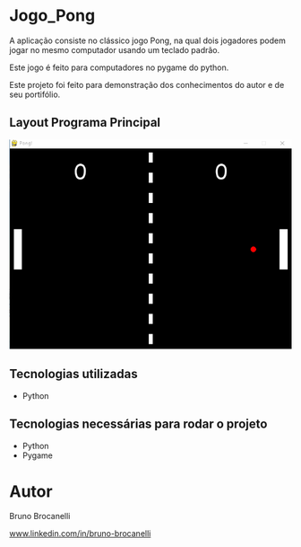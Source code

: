 # Jogo_Pong
A aplicação consiste no clássico jogo Pong, na qual dois jogadores podem jogar no mesmo computador usando um teclado padrão.  

Este jogo é feito para computadores no pygame do python. 

Este projeto foi feito para demonstração dos conhecimentos do autor e de seu portifólio.

## Layout Programa Principal
![Web 1](https://github.com/DevBruno01/Assets/blob/main/Pong.png)

## Tecnologias utilizadas

- Python

## Tecnologias necessárias para rodar o projeto

- Python
- Pygame

# Autor

Bruno Brocanelli

www.linkedin.com/in/bruno-brocanelli
